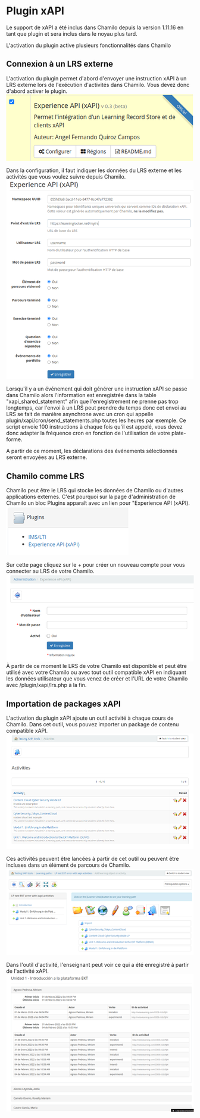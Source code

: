 # Plugin xAPI

Le support de xAPI a été inclus dans Chamilo depuis la version 1.11.16 en tant que plugin et sera inclus dans le noyau plus tard.

L'activation du plugin active plusieurs fonctionnalités dans Chamilo

## Connexion à un LRS externe

L'activation du plugin permet d'abord d'envoyer une instruction xAPI à un LRS externe lors de l'exécution d'activités dans Chamilo.
Vous devez donc d'abord activer le plugin.
![](../../.gitbook/assets/xapiPluginActivate.png)

Dans la configuration, il faut indiquer les données du LRS externe et les activités que vous voulez suivre depuis Chamilo.
![](../../.gitbook/assets/xapiPluginConfiguration.png)

Lorsqu'il y a un événement qui doit générer une instruction xAPI se passe dans Chamilo alors l'information est enregistrée dans la table "xapi_shared_statement" afin que l'enregistrement ne prenne pas trop longtemps, car l'envoi à un LRS peut prendre du temps donc cet envoi au LRS se fait de manière asynchrone avec un cron qui appelle plugin/xapi/cron/send_statements.php toutes les heures par exemple. Ce script envoie 100 instructions à chaque fois qu'il est appelé, vous devez donc adapter la fréquence cron en fonction de l'utilisation de votre plate-forme.

A partir de ce moment, les déclarations des événements sélectionnés seront envoyées au LRS externe.

## Chamilo comme LRS

Chamilo peut être le LRS qui stocke les données de Chamilo ou d'autres applications externes.
C'est pourquoi sur la page d'administration de Chamilo un bloc Plugins apparaît avec un lien pour "Experience API (xAPI).
![](../../.gitbook/assets/xapiPluginAdminPage.png)

Sur cette page cliquez sur le + pour créer un nouveau compte pour vous connecter au LRS de votre Chamilo.
![](../../.gitbook/assets/xapiPluginCreateAccount.png)
À partir de ce moment le LRS de votre Chamilo est disponible et peut être utilisé avec votre Chamilo ou avec tout outil compatible xAPI en indiquant les données utilisateur que vous venez de créer et l'URL de votre Chamilo avec /plugin/xapi/lrs.php à la fin.

## Importation de packages xAPI

L'activation du plugin xAPI ajoute un outil activité à chaque cours de Chamilo.
Dans cet outil, vous pouvez importer un package de contenu compatible xAPI.
![](../../.gitbook/assets/xapiPluginActivityTool.png)

Ces activités peuvent être lancées à partir de cet outil ou peuvent être incluses dans un élément de parcours de Chamilo.
![](../../.gitbook/assets/xapiPluginIncludeInLesson.png)

Dans l'outil d'activité, l'enseignant peut voir ce qui a été enregistré à partir de l'activité xAPI.
![](../../.gitbook/assets/xapiPluginReportTool.png)
